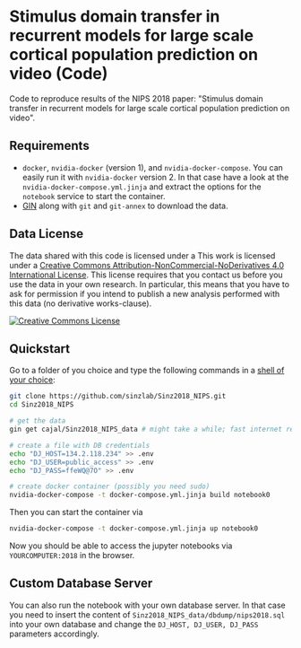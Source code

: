 # Stimulus domain transfer in recurrent models for large scale cortical population prediction on video (Code)
Code to reproduce results of the NIPS 2018 paper: "Stimulus domain transfer in recurrent models for large scale cortical population prediction on video". 

## Requirements

* `docker`, `nvidia-docker` (version 1), and `nvidia-docker-compose`. You can easily run it with `nvidia-docker` version 2. In that case have a look at the `nvidia-docker-compose.yml.jinja` and extract the options for the `notebook` service to start the container. 
* [GIN](https://web.gin.g-node.org/G-Node/Info/wiki/GinCli#quickstart) along with `git` and `git-annex` to download the data. 

## Data License

The data shared with this code is  licensed under a This work is licensed under a <a rel="license" href="http://creativecommons.org/licenses/by-nc-nd/4.0/">Creative Commons Attribution-NonCommercial-NoDerivatives 4.0 International License</a>. This license requires that you contact us before you use the data in your own research. In particular, this means that you have to ask for permission if you intend to publish a new analysis performed with this data (no derivative works-clause).

<a rel="license" href="http://creativecommons.org/licenses/by-nc-nd/4.0/"><img alt="Creative Commons License" style="border-width:0" src="https://i.creativecommons.org/l/by-nc-nd/4.0/88x31.png" /></a>

## Quickstart

Go to a folder of you choice and type the following commands in a [shell of your choice](https://fishshell.com/):

```bash
git clone https://github.com/sinzlab/Sinz2018_NIPS.git
cd Sinz2018_NIPS

# get the data
gin get cajal/Sinz2018_NIPS_data # might take a while; fast internet recommended

# create a file with DB credentials
echo "DJ_HOST=134.2.118.234" >> .env
echo "DJ_USER=public_access" >> .env
echo "DJ_PASS=ffeWQ@7O" >> .env

# create docker container (possibly you need sudo)
nvidia-docker-compose -t docker-compose.yml.jinja build notebook0
```

Then you can start the container via

```bash
nvidia-docker-compose -t docker-compose.yml.jinja up notebook0
```

Now you should be able to access the jupyter notebooks via `YOURCOMPUTER:2018` in the browser. 

## Custom Database Server

You can also run the notebook with your own database server. In that case you need to insert the content of `Sinz2018_NIPS_data/dbdump/nips2018.sql` into your own database and change the `DJ_HOST, DJ_USER, DJ_PASS` parameters accordingly. 

